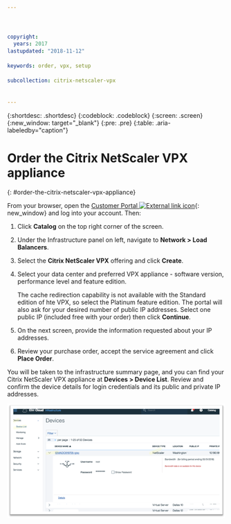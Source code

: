 ```yaml
---



copyright:
  years: 2017
lastupdated: "2018-11-12"

keywords: order, vpx, setup

subcollection: citrix-netscaler-vpx


---
```


{:shortdesc: .shortdesc}
{:codeblock: .codeblock}
{:screen: .screen}
{:new_window: target="_blank"}
{:pre: .pre}
{:table: .aria-labeledby="caption"}

# Order the Citrix NetScaler VPX appliance
{: #order-the-citrix-netscaler-vpx-appliance}

From your browser, open the [Customer Portal ![External link icon](../../icons/launch-glyph.svg "External link icon")](https://control.softlayer.com/){: new_window} and log into your account. Then:

1. Click **Catalog** on the top right corner of the screen.
2. Under the Infrastructure panel on left, navigate to **Network > Load Balancers**.
3. Select the **Citrix NetScaler VPX** offering and click **Create**.
4. Select your data center and preferred VPX appliance - software version, performance level and feature edition.

	The cache redirection capability is not available with the Standard edition of hte VPX, so select the Platinum feature edition. The portal will also ask for your desired number of public IP addresses. Select one public IP (included free with your order) then click **Continue**.

5. On the next screen, provide the information requested about your IP addresses.
6. Review your purchase order, accept the service agreement and click **Place Order**.

You will be taken to the infrastructure summary page, and you can find your Citrix NetScaler VPX appliance at **Devices > Device List**. Review and confirm the device details for login credentials and its public and private IP addresses.

  <img src="images/fp3.png" alt="drawing" style="width: 600px;"/>
